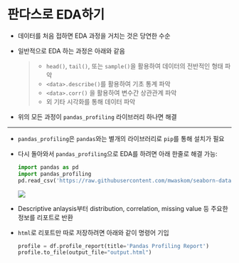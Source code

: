 # 판다스로 EDA하기

- 데이터를 처음 접하면 EDA 과정을 거치는 것은 당연한 수순

- 일반적으로 EDA 하는 과정은 아래와 같음

  > - `head()`, `tail()`, 또는 `sample()`을 활용하여 데이터의 전반적인 형태 파악
  > - `<data>.describe()`를 활용하여 기초 통계 파악
  > - `<data>.corr()` 을 활용하여 변수간 상관관계 파악
  > - 외 기타 시각화를 통해 데이터 파악

- 위의 모든 과정이 `pandas_profiling` 라이브러리 하나면 해결

___

- `pandas_profiling`은 `pandas`와는 별개의 라이브러리로 `pip`를 통해 설치가 필요

- 다시 돌아와서 `pandas_profiling`으로 EDA를 하려면 아래 한줄로 해결 가능:

  ```python
  import pandas as pd
  import pandas_profiling
  pd.read_csv('https://raw.githubusercontent.com/mwaskom/seaborn-data/master/planets.csv').profile_report()
  ```

  ![](https://miro.medium.com/max/600/1*bF8cMGoXOeDXKmKqqVsHHg.gif)

- Descriptive anlaysis부터 distribution, correlation, missing value 등 주요한 정보를 리포트로 반환

- `html`로 리포트만 따로 저장하려면 아래와 같이 명령어 기입

  ```python
  profile = df.profile_report(title='Pandas Profiling Report')
  profile.to_file(output_file="output.html")
  ```

  